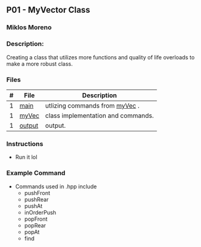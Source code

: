 ## P01 - MyVector Class
### Miklos Moreno
### Description:

Creating a class that utilizes more functions and quality of life overloads to make a more robust class.

### Files

|   #   | File               | Description                                 |
| :---: | ------------------ | ------------------------------------------- |
|   1   | [main](main.cpp)   | utlizing commands from [myVec](myVec.hpp) . |
|   1   | [myVec](myVec.hpp) | class implementation and commands.          |
|   1   | [output](test.out) | output.                                     |


### Instructions

- Run it lol

### Example Command

- Commands used in .hpp include
  - pushFront
  - pushRear
  - pushAt
  - inOrderPush
  - popFront
  - popRear
  - popAt
  - find